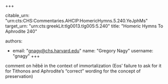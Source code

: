 +++


citable_urn: "urn:cts:CHS:Commentaries.AHCIP:HomericHymns.5.240.YeJphMs"
target_urn: "urn:cts:greekLit:tlg0013.tlg005:5.240"
title: "Homeric Hymns To Aphrodite 240"

authors:
- email: "gnagy@chs.harvard.edu"
  name: "Gregory Nagy"
  username: "gnagy"
+++

<p>comment on hēbē in the context of immortalization (Eos’ failure to ask for it for Tithonos and Aphrodite’s “correct” wording for the concept of preservation)</p>